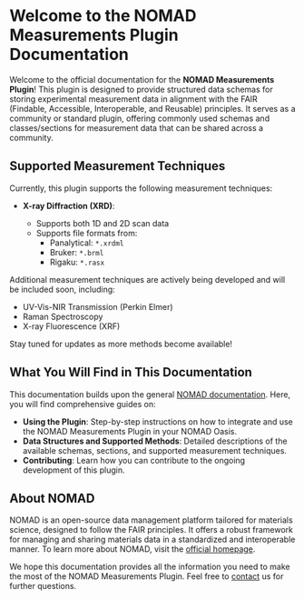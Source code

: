 # Welcome to the NOMAD Measurements Plugin Documentation

Welcome to the official documentation for the **NOMAD Measurements Plugin**! This plugin is designed to provide structured data schemas for storing experimental measurement data in alignment with the FAIR (Findable, Accessible, Interoperable, and Reusable) principles. It serves as a community or standard plugin, offering commonly used schemas and classes/sections for measurement data that can be shared across a community.

## Supported Measurement Techniques

Currently, this plugin supports the following measurement techniques:

- **X-ray Diffraction (XRD)**:
  
  - Supports both 1D and 2D scan data
  - Supports file formats from:
    - Panalytical: `*.xrdml`
    - Bruker: `*.brml`
    - Rigaku: `*.rasx`

Additional measurement techniques are actively being developed and will be included soon, including:

- UV-Vis-NIR Transmission (Perkin Elmer)
- Raman Spectroscopy
- X-ray Fluorescence (XRF)

Stay tuned for updates as more methods become available!

## What You Will Find in This Documentation

This documentation builds upon the general [NOMAD documentation](https://nomad-lab.eu/prod/v1/staging/docs/explanation/data.html). Here, you will find comprehensive guides on:

- **Using the Plugin**: Step-by-step instructions on how to integrate and use the NOMAD Measurements Plugin in your NOMAD Oasis.
- **Data Structures and Supported Methods**: Detailed descriptions of the available schemas, sections, and supported measurement techniques.
- **Contributing**: Learn how you can contribute to the ongoing development of this plugin.

## About NOMAD

NOMAD is an open-source data management platform tailored for materials science, designed to follow the FAIR principles. It offers a robust framework for managing and sharing materials data in a standardized and interoperable manner. To learn more about NOMAD, visit the [official homepage](https://nomad-lab.eu).


We hope this documentation provides all the information you need to make the most of the NOMAD Measurements Plugin. Feel free to [contact](contact.md) us for further questions.


